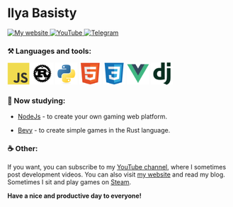 #  Ilya Basisty
<!-- I like to study new technologies and program pet projects. In my free time I like to sleep, play video games and read books. -->

<!-- <img src="https://media.giphy.com/media/jpbnoe3UIa8TU8LM13/giphy-downsized.gif" width="200"/> -->

<a href="https://ilyabasisty.github.io/">
  <img src="https://img.shields.io/badge/my website-8cf?style=for-the-badge&color=grey" alt="My website"/>
</a>
<a href="https://www.youtube.com/channel/UCzpcDUE33SxWP4ydSTx8hJA">
  <img src="https://img.shields.io/badge/YouTube-8cf?style=for-the-badge&color=red" alt="YouTube"/>
</a>
<a href="https://t.me/ilyabasisty">
  <img src="https://img.shields.io/badge/Telegram-8cf?style=for-the-badge" alt="Telegram"/>
</a>


### ⚒️ Languages and tools:

<div>
  <a>
    <img src="https://raw.githubusercontent.com/devicons/devicon/master/icons/javascript/javascript-original.svg" width="50"/>
  </a>
  <a>
    <img src="https://raw.githubusercontent.com/devicons/devicon/master/icons/rust/rust-plain.svg" width="50"/>
  </a>
  <a>
    <img src="https://raw.githubusercontent.com/devicons/devicon/master/icons/python/python-original.svg" width="50"/>
  </a>

  <a>
    <img src="https://raw.githubusercontent.com/devicons/devicon/master/icons/html5/html5-original.svg" width="50"/>
  </a>

  <a>
    <img src="https://raw.githubusercontent.com/devicons/devicon/master/icons/css3/css3-original.svg" width="50"/>
  </a>
  <a>
    <img src="https://raw.githubusercontent.com/devicons/devicon/master/icons/vuejs/vuejs-original.svg" width="50"/>
  </a>
  <a>
    <img src="https://raw.githubusercontent.com/devicons/devicon/master/icons/django/django-plain.svg" width="50"/>
  </a>
 </div>

### 📖 Now studying:

- <a href="https://nodejs.org/">NodeJs</a> - to create your own gaming web platform.

- <a href="https://bevyengine.org/">Bevy</a> - to create simple games in the Rust language.

### ☕ Other:
If you want, you can subscribe to my <a href="https://www.youtube.com/channel/UCzpcDUE33SxWP4ydSTx8hJA">YouTube channel</a>, where I sometimes post development videos. You can also visit <a href="https://ilyabasisty.github.io/">my website</a> and read my blog. Sometimes I sit and play games on <a href="https://steamcommunity.com/id/ilyabasisty/">Steam</a>.

**Have a nice and productive day to everyone!**
  
